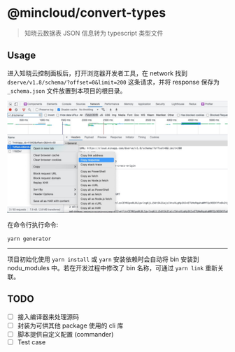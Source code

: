 # @mincloud/convert-types

> 知晓云数据表 JSON 信息转为 typescript 类型文件

## Usage

进入知晓云控制面板后，打开浏览器开发者工具，在 network 找到 `dserve/v1.8/schema/?offset=0&limit=200` 这条请求，并将 response 保存为 `_schema.json` 文件放置到本项目的根目录。

![copy response](static/network-save-response.png)

在命令行执行命令:

``` shell
yarn generator
```

---

项目初始化使用 `yarn install` 或 `yarn` 安装依赖时会自动将 bin 安装到 nodu_modules 中。若在开发过程中修改了 bin 名称，可通过 `yarn link` 重新关联。

## TODO

- [ ] 接入编译器来处理源码
- [ ] 封装为可供其他 package 使用的 cli 库
- [ ] 脚本提供自定义配置 (commander)
- [ ] Test case
